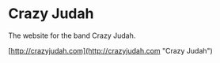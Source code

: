 # Crazy Judah

The website for the band Crazy Judah.

[http://crazyjudah.com](http://crazyjudah.com "Crazy Judah")
